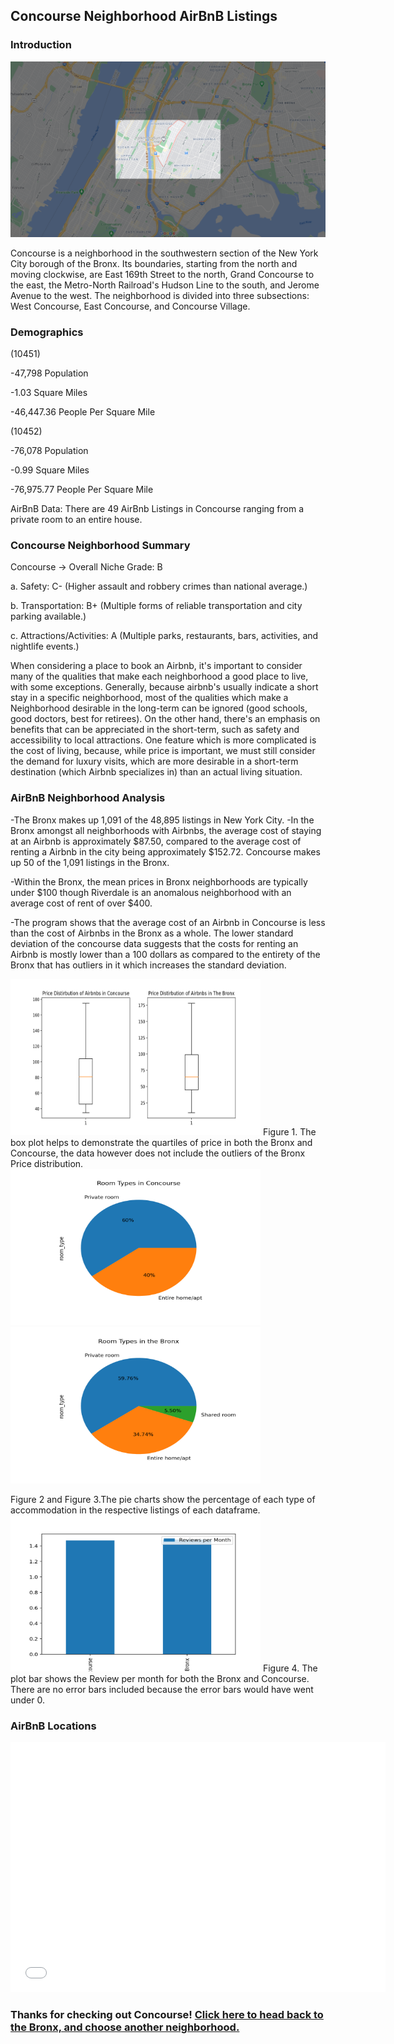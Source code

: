 ## Concourse Neighborhood AirBnB Listings

### Introduction

<img src="ConcourseNew.png">

Concourse is a neighborhood in the southwestern section of the New York City borough of the Bronx. Its boundaries, starting from the north and moving clockwise, are East 169th Street to the north, Grand Concourse to the east, the Metro-North Railroad's Hudson Line to the south, and Jerome Avenue to the west. The neighborhood is divided into three subsections: West Concourse, East Concourse, and Concourse Village.

### Demographics

(10451)

-47,798 Population

-1.03 Square Miles

-46,447.36 People Per Square Mile

(10452)

-76,078 Population

-0.99 Square Miles

-76,975.77 People Per Square Mile

AirBnB Data: There are 49 AirBnb Listings in
Concourse ranging from a private room to an entire house.

### Concourse Neighborhood Summary 

Concourse → Overall Niche Grade: B

a. Safety: C- (Higher assault and robbery crimes than national average.)

b. Transportation: B+ (Multiple forms of reliable transportation and city parking
available.)

c. Attractions/Activities: A (Multiple parks, restaurants, bars, activities, and nightlife
events.)

When considering a place to book an Airbnb, it's important to consider many of the qualities
that make each neighborhood a good place to live, with some exceptions. Generally, because airbnb's
usually indicate a short stay in a specific neighborhood, most of the qualities which make a
Neighborhood desirable in the long-term can be ignored (good schools, good doctors, best for retirees).
On the other hand, there's an emphasis on benefits that can be appreciated in the short-term, such as
safety and accessibility to local attractions. One feature which is more complicated is the cost of living,
because, while price is important, we must still consider the demand for luxury visits, which are more
desirable in a short-term destination (which Airbnb specializes in) than an actual living situation.

### AirBnB Neighborhood Analysis

-The Bronx makes up 1,091 of the 48,895 listings in New York City. 
-In the Bronx amongst all neighborhoods with Airbnbs, the average cost of staying at an Airbnb is
approximately $87.50, compared to the average cost of renting a Airbnb in the city being
approximately $152.72. Concourse makes up 50 of the 1,091 listings in the Bronx.

-Within the Bronx, the mean prices in Bronx neighborhoods are typically under $100
though Riverdale is an anomalous neighborhood with an average cost of rent of over $400.

-The program shows that the average cost of an Airbnb in Concourse is less than the cost of
Airbnbs in the Bronx as a whole. The lower standard deviation of the concourse data suggests
that the costs for renting an Airbnb is mostly lower than a 100 dollars as compared to the entirety
of the Bronx that has outliers in it which increases the standard deviation.

<img src="Figure_1.png" height = "250" width="400">
Figure 1. The box plot helps to demonstrate the quartiles of price in both the Bronx and Concourse, the data however does not include the outliers of the Bronx Price distribution. 


<img src="Figure_2.png" height = "250" width="400">
<img src="Figure_3.png" height = "250" width="400">


Figure 2 and Figure 3.The pie charts show the percentage of each type of accommodation in the respective listings of each dataframe.
<img src="Figure_4.png" height = "250" width="400"> 
Figure 4. The plot bar shows the Review per month for both the Bronx and Concourse. There are no error bars included because the error bars would have went under 0.

### AirBnB Locations 
<dl>
<iframe src="airbnblocations.html" width="600" height="400" frameborder="0" frameborder="0" marginwidth="0" marginheight="0" allowfullscreen></iframe>
</dl>

### Thanks for checking out Concourse! [Click here to head back to the Bronx, and choose another neighborhood.](https://jessicalrsparacio.github.io/TheBronx/#the-breakdown)
